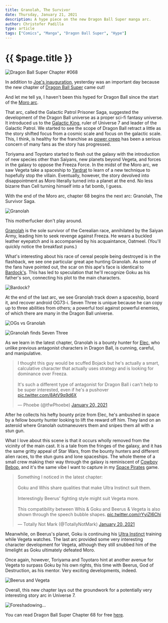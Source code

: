 ```yaml
---
title: Granolah, The Survivor
date: Thursday, January 21, 2021
description: A hype piece on the new Dragon Ball Super manga arc.
author: Christofer Padilla
type: article
tags: ["Comics", "Manga", "Dragon Ball Super", "Hype"]
---
```


# {{ $page.title }}

![Dragon Ball Super Chapter #068](/images/dbs68.jpg)

In addition to [Joe's inauguration](/blog/2021/1/20/The-Inauguration-of-Joe-Biden.md), yesterday was an important day because the new chapter of [Dragon Ball Super](https://www.viz.com/shonenjump/chapters/dragon-ball-super) came out!

And let me tell ya, I haven't been this hyped for Dragon Ball since the start of the [Moro arc](https://dragonball.fandom.com/wiki/Galactic_Patrol_Prisoner_Saga).

That arc, called the Galactic Patrol Prisoner Saga, suggested the development of the Dragon Ball universe as a proper sci-fi fantasy universe. It introduced us to the [Galactic King](https://dragonball.fandom.com/wiki/Galactic_King), ruler of Universe 7 and leader of the Galactic Patrol. We started to see the scope of Dragon Ball retract a little as the story shifted focus from a cosmic scale and focus on the galactic scale. This, I think, is healthy for the franchise as [power creep](https://en.wiktionary.org/wiki/power_creep) has been a serious concern of many fans as the story has progressed.

Toriyama and Toyotaro started to flesh out the galaxy with the introduction of new species other than Saiyans, new planets beyond Vegeta, and forces in the galaxy to oppose the Freeza Force. In the midst of the Moro arc, we saw Vegeta take a spaceship to [Yardrat](https://dragonball.fandom.com/wiki/Planet_Yardrat) to learn of a new technique to hopefully stop the villain. Eventually, however, the story devolved into disappointment as Moro literally turned into a planet at the end. No less bizarre than Cell turning himself into a fat bomb, I guess.

With the end of the Moro arc, chapter 68 begins the next arc: Granolah, The Survivor Saga.

![Granolah](/images/granolah.jpg)

This motherfucker don't play around.

[Granolah](https://dragonball.fandom.com/wiki/Granolah) is the sole survivor of the Cerealian race, annihilated by the Saiyan Army, leading him to seek revenge against Freeza. He wears a buckled leather eyepatch and is accompanied by his acquaintance, Oatmeel. (You'll quickly notice the breakfast puns.)

What's interesting about his race of cereal people being destroyed is in the flashback, we see one particular great ape hunting Granolah. As some of the fans have pointed out, the scar on this ape's face is identical to [Bardock's](https://dragonball.fandom.com/wiki/Bardock). This has led to speculation that he'll recognize Goku as his father's son, connecting his plot to the main characters.

![Bardock?](/images/bardockape.jpg)

At the end of the last arc, we see Granolah track down a spaceship, board it, and recover android OG73-i. Seven Three is unique because he can copy up to three abilities from others; a powerful tool against powerful enemies, of which there are many in the Dragon Ball universe.

![OGs vs Granolah](/images/OGs_vs_Granolah.png)

![Granolah finds Seven Three](/images/Granolah_finds_Seven-Three.jpg)

As we learn in the latest chapter, Granolah is a bounty hunter for [Elec](https://dragonball.fandom.com/wiki/Elec), who unlike previous antagonist characters in Dragon Ball, is cunning, careful, and manipulative.

<blockquote class="twitter-tweet tw-align-center"><p lang="en" dir="ltr">I thought this guy would be scuffed Bojack but he&#39;s actually a smart, calculative character that actually uses strategy and is looking for dominance over Freeza.<br><br>It&#39;s such a different type of antagonist for Dragon Ball i can&#39;t help to be super interested, even if he&#39;s a pushover <a href="https://t.co/8AtV9q9d6X">pic.twitter.com/8AtV9q9d6X</a></p>&mdash; Phoebe (@tfwPhoebe) <a href="https://twitter.com/tfwPhoebe/status/1352014937233772551?ref_src=twsrc%5Etfw">January 20, 2021</a></blockquote> <script async src="https://platform.twitter.com/widgets.js" charset="utf-8"></script>

After he collects his hefty bounty prize from Elec, he's ambushed in space by a fellow bounty hunter looking to lift the reward off him. They land on an asteroid where Granolah outmaneuvers them and snipes them all with a stun gun.

What I love about this scene is that it occurs wholly removed from the vicinity of the main cast. It is a tale from the fringes of the galaxy, and it has the same gritty appeal of Star Wars, from the bounty hunters and different alien races, to the stun guns and lone spaceships. The whole theme of a small crew making their way through the galaxy is reminiscent of [Cowboy Bebop](https://en.wikipedia.org/wiki/Cowboy_Bebop), and it's the same vibe I want to capture in my [Space Pirates](/tags/#Space-Pirates) game.

<blockquote class="twitter-tweet tw-align-center"><p lang="en" dir="ltr">Something I noticed in the latest chapter:<br><br>Goku and Whis share qualities that make Ultra Instinct suit them.<br><br>Interestingly Beerus&#39; fighting style might suit Vegeta more. <br><br>This compatibility between Whis &amp; Goku and Beerus &amp; Vegeta is also shown through the speech bubble shapes. <a href="https://t.co/rYyiZl6Chi">pic.twitter.com/rYyiZl6Chi</a></p>&mdash; Totally Not Mark (@TotallyNotMark) <a href="https://twitter.com/TotallyNotMark/status/1351919031243202561?ref_src=twsrc%5Etfw">January 20, 2021</a></blockquote> <script async src="https://platform.twitter.com/widgets.js" charset="utf-8"></script>

Meanwhile, on Beerus's planet, Goku is continuing his [Ultra Instinct](https://dragonball.fandom.com/wiki/Autonomous_Ultra_Instinct) training while Vegeta watches. The last arc provided some very interesting character development for Vegeta, although they still snubbed him of the limelight as Goku ultimately defeated Moro.

Once again, however, Toriyama and Toyotaro hint at another avenue for Vegeta to surpass Goku by his own rights, this time with Beerus, God of Destruction, as his mentor. Very exciting developments, indeed.

![Beerus and Vegeta](/images/beerusandvegeta.jpg)

Overall, this new chapter lays out the groundwork for a potentially very interesting story arc in Universe 7.

![Foreshadowing...](/images/foreshadowing.jpg)

You can read Dragon Ball Super Chapter 68 for free [here](https://mangaplus.shueisha.co.jp/viewer/1008330).

<TagLinks />

<Comments />
